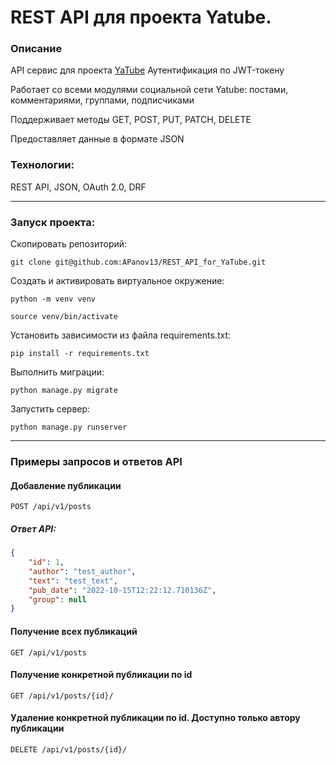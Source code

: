 # REST API для проекта Yatube.

### Описание
API сервис для проекта [YaTube](https://github.com/APanov13/YaTube)
Аутентификация по JWT-токену

Работает со всеми модулями социальной сети Yatube: постами, комментариями, группами, подписчиками

Поддерживает методы GET, POST, PUT, PATCH, DELETE

Предоставляет данные в формате JSON


### Технологии:
REST API, JSON, OAuth 2.0, DRF

***

### Запуск проекта:

Скопировать репозиторий:
```
git clone git@github.com:APanov13/REST_API_for_YaTube.git
```
Создать и активировать виртуальное окружение:
```
python -m venv venv

source venv/bin/activate
```
Установить зависимости из файла requirements.txt:
```
pip install -r requirements.txt
```
Выполнить миграции:
```
python manage.py migrate
```
Запустить сервер:
```
python manage.py runserver
```
***
### Примеры запросов и ответов API  

#### Добавление публикации  
  `POST /api/v1/posts`
##### Ответ API:

```json
{
    "id": 1,
    "author": "test_author",
    "text": "test_text",
    "pub_date": "2022-10-15T12:22:12.710136Z",
    "group": null
}
```
####  Получение всех публикаций  
  `GET /api/v1/posts`
  
####  Получение конкретной публикации по id 
  `GET /api/v1/posts/{id}/`
  
####  Удаление конкретной публикации по id. Доступно только автору публикации 
  `DELETE /api/v1/posts/{id}/`

